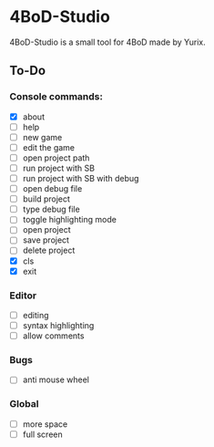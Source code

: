 # 4BoD-Studio
4BoD-Studio is a small tool for 4BoD made by Yurix.

## To-Do
### Console commands:
- [x] about
- [ ] help
- [ ] new game
- [ ] edit the game
- [ ] open project path
- [ ] run project with SB
- [ ] run project with SB with debug
- [ ] open debug file
- [ ] build project
- [ ] type debug file
- [ ] toggle highlighting mode
- [ ] open project
- [ ] save project
- [ ] delete project
- [x] cls
- [x] exit
### Editor
- [ ] editing
- [ ] syntax highlighting
- [ ] allow comments
### Bugs
- [ ] anti mouse wheel
### Global
- [ ] more space
- [ ] full screen
